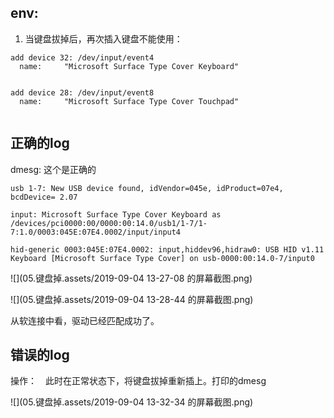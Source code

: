 ## env:

1. 当键盘拔掉后，再次插入键盘不能使用：



```shell
add device 32: /dev/input/event4
  name:     "Microsoft Surface Type Cover Keyboard"
  
  
add device 28: /dev/input/event8
  name:     "Microsoft Surface Type Cover Touchpad"
 
```



## 正确的log

dmesg: 这个是正确的

```shell
usb 1-7: New USB device found, idVendor=045e, idProduct=07e4, bcdDevice= 2.07

input: Microsoft Surface Type Cover Keyboard as /devices/pci0000:00/0000:00:14.0/usb1/1-7/1-7:1.0/0003:045E:07E4.0002/input/input4

hid-generic 0003:045E:07E4.0002: input,hiddev96,hidraw0: USB HID v1.11 Keyboard [Microsoft Surface Type Cover] on usb-0000:00:14.0-7/input0
```

![](05.键盘掉.assets/2019-09-04 13-27-08 的屏幕截图.png)

![](05.键盘掉.assets/2019-09-04 13-28-44 的屏幕截图.png)

从软连接中看，驱动已经匹配成功了。



## 错误的log

操作：　此时在正常状态下，将键盘拔掉重新插上。打印的dmesg

![](05.键盘掉.assets/2019-09-04 13-32-34 的屏幕截图.png)

